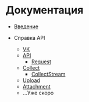# Документация

* [Введение](introduction.md)

* Справка API
	* [VK](api-reference/vk.md)
	* [API](api-reference/api.md)
		* [Request](api-reference/request.md)
	* [Collect](api-reference/collect.md)
		* [CollectStream](api-reference/collect-stream.md)
	* [Upload](api-reference/upload.md)
	* [Attachment](api-reference/attachments/attachment.md)
	* ...Уже скоро
